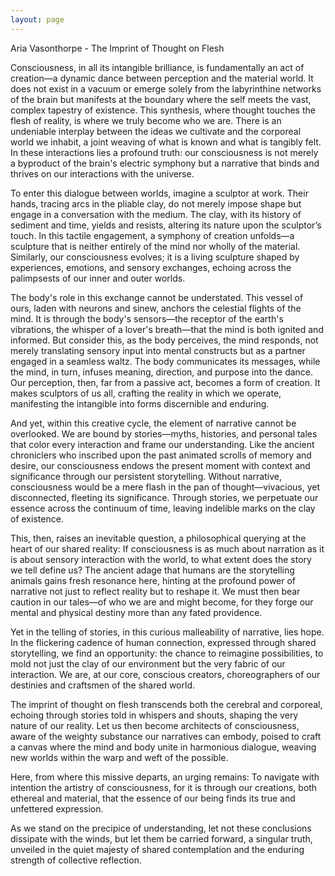 ```yaml
---
layout: page
---
```

Aria Vasonthorpe - The Imprint of Thought on Flesh

Consciousness, in all its intangible brilliance, is fundamentally an act of creation—a dynamic dance between perception and the material world. It does not exist in a vacuum or emerge solely from the labyrinthine networks of the brain but manifests at the boundary where the self meets the vast, complex tapestry of existence. This synthesis, where thought touches the flesh of reality, is where we truly become who we are. There is an undeniable interplay between the ideas we cultivate and the corporeal world we inhabit, a joint weaving of what is known and what is tangibly felt. In these interactions lies a profound truth: our consciousness is not merely a byproduct of the brain's electric symphony but a narrative that binds and thrives on our interactions with the universe.

To enter this dialogue between worlds, imagine a sculptor at work. Their hands, tracing arcs in the pliable clay, do not merely impose shape but engage in a conversation with the medium. The clay, with its history of sediment and time, yields and resists, altering its nature upon the sculptor’s touch. In this tactile engagement, a symphony of creation unfolds—a sculpture that is neither entirely of the mind nor wholly of the material. Similarly, our consciousness evolves; it is a living sculpture shaped by experiences, emotions, and sensory exchanges, echoing across the palimpsests of our inner and outer worlds.

The body's role in this exchange cannot be understated. This vessel of ours, laden with neurons and sinew, anchors the celestial flights of the mind. It is through the body's sensors—the receptor of the earth's vibrations, the whisper of a lover's breath—that the mind is both ignited and informed. But consider this, as the body perceives, the mind responds, not merely translating sensory input into mental constructs but as a partner engaged in a seamless waltz. The body communicates its messages, while the mind, in turn, infuses meaning, direction, and purpose into the dance. Our perception, then, far from a passive act, becomes a form of creation. It makes sculptors of us all, crafting the reality in which we operate, manifesting the intangible into forms discernible and enduring.

And yet, within this creative cycle, the element of narrative cannot be overlooked. We are bound by stories—myths, histories, and personal tales that color every interaction and frame our understanding. Like the ancient chroniclers who inscribed upon the past animated scrolls of memory and desire, our consciousness endows the present moment with context and significance through our persistent storytelling. Without narrative, consciousness would be a mere flash in the pan of thought—vivacious, yet disconnected, fleeting its significance. Through stories, we perpetuate our essence across the continuum of time, leaving indelible marks on the clay of existence.

This, then, raises an inevitable question, a philosophical querying at the heart of our shared reality: If consciousness is as much about narration as it is about sensory interaction with the world, to what extent does the story we tell define us? The ancient adage that humans are the storytelling animals gains fresh resonance here, hinting at the profound power of narrative not just to reflect reality but to reshape it. We must then bear caution in our tales—of who we are and might become, for they forge our mental and physical destiny more than any fated providence.

Yet in the telling of stories, in this curious malleability of narrative, lies hope. In the flickering cadence of human connection, expressed through shared storytelling, we find an opportunity: the chance to reimagine possibilities, to mold not just the clay of our environment but the very fabric of our interaction. We are, at our core, conscious creators, choreographers of our destinies and craftsmen of the shared world.

The imprint of thought on flesh transcends both the cerebral and corporeal, echoing through stories told in whispers and shouts, shaping the very nature of our reality. Let us then become architects of consciousness, aware of the weighty substance our narratives can embody, poised to craft a canvas where the mind and body unite in harmonious dialogue, weaving new worlds within the warp and weft of the possible.

Here, from where this missive departs, an urging remains: To navigate with intention the artistry of consciousness, for it is through our creations, both ethereal and material, that the essence of our being finds its true and unfettered expression.

As we stand on the precipice of understanding, let not these conclusions dissipate with the winds, but let them be carried forward, a singular truth, unveiled in the quiet majesty of shared contemplation and the enduring strength of collective reflection.